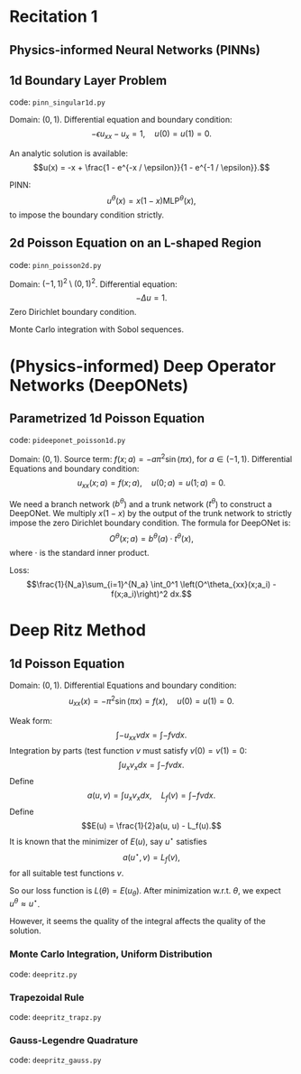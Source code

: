 # Recitation 1

## Physics-informed Neural Networks (PINNs)

## 1d Boundary Layer Problem
code: `pinn_singular1d.py`

Domain: $(0, 1)$.
Differential equation and boundary condition:
$$-\epsilon u_{xx} - u_x = 1, \quad u(0) = u(1) = 0.$$

An analytic solution is available:
$$u(x) = -x + \frac{1 - e^{-x / \epsilon}}{1 - e^{-1 / \epsilon}}.$$

PINN:
$$u^\theta(x) = x (1-x) \text{MLP}^\theta(x),$$
to impose the boundary condition strictly.


## 2d Poisson Equation on an L-shaped Region
code: `pinn_poisson2d.py`

Domain: $(-1, 1)^2 \setminus (0, 1)^2$.
Differential equation:
$$-\Delta u = 1.$$
Zero Dirichlet boundary condition.

Monte Carlo integration with Sobol sequences.


# (Physics-informed) Deep Operator Networks (DeepONets)

## Parametrized 1d Poisson Equation
code: `pideeponet_poisson1d.py`

Domain: $(0, 1)$.
Source term: $f(x;a) = -a \pi^2 \sin(\pi x)$, for $a \in (-1, 1)$.
Differential Equations and boundary condition:
$$u_{xx}(x; a) = f(x;a), \quad u(0;a) = u(1;a) = 0.$$

We need a branch network ($b^\theta$) and a trunk network ($t^\theta$) to construct a DeepONet.
We multiply $x(1-x)$ by the output of the trunk network to strictly impose the zero Dirichlet boundary condition.
The formula for DeepONet is:
$$O^\theta(x;a) = b^\theta(a) \cdot t^\theta(x),$$
where $\cdot$ is the standard inner product.

Loss:
$$\frac{1}{N_a}\sum_{i=1}^{N_a} \int_0^1 \left(O^\theta_{xx}(x;a_i) - f(x;a_i)\right)^2 dx.$$


# Deep Ritz Method

## 1d Poisson Equation

Domain: $(0, 1)$.
Differential Equations and boundary condition:
$$u_{xx}(x) = -\pi^2 \sin(\pi x) = f(x), \quad u(0) = u(1) = 0.$$

Weak form:
$$\int -u_{xx} v dx = \int -f v dx.$$
Integration by parts (test function $v$ must satisfy $v(0) = v(1) = 0$:
$$\int u_x v_x dx = \int -f v dx.$$
Define
$$a(u,v) = \int u_x v_x dx, \quad L_f(v) = \int -f v dx.$$
Define
$$E(u) = \frac{1}{2}a(u, u) - L_f(u).$$
It is known that the minimizer of $E(u)$, say $u^\star$ satisfies
$$a(u^\star, v) = L_f(v),$$
for all suitable test functions $v$.

So our loss function is
$L(\theta) = E(u_\theta)$.
After minimization w.r.t. $\theta$, we expect $u^\theta \approx u^\star$.

However, it seems the quality of the integral affects the quality of the solution.

### Monte Carlo Integration, Uniform Distribution
code: `deepritz.py`

### Trapezoidal Rule
code: `deepritz_trapz.py`

### Gauss-Legendre Quadrature
code: `deepritz_gauss.py`
